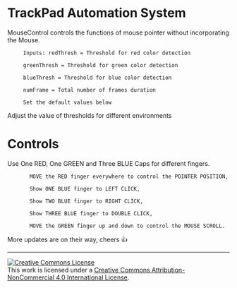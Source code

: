 TrackPad Automation System
============================

MouseControl controls the functions of mouse pointer without
incorporating the Mouse.

         Inputs: redThresh = Threshold for red color detection
 
         greenThresh = Threshold for green color detection
         
         blueThresh = Threshold for blue color detection
         
         numFrame = Total number of frames duration
         
         Set the default values below
         
         
 Adjust the value of thresholds for different environments
 
 Controls
===========
 Use One RED, One GREEN and Three BLUE Caps for different fingers.
           
           MOVE the RED finger everywhere to control the POINTER POSITION,
           
           Show ONE BLUE finger to LEFT CLICK,
           
           Show TWO BLUE finger to RIGHT CLICK,
           
           Show THREE BLUE finger to DOUBLE CLICK,
           
           MOVE the GREEN finger up and down to control the MOUSE SCROLL.

More updates are on their way, cheers :+1:

---

<a rel="license" href="http://creativecommons.org/licenses/by-nc/4.0/"><img alt="Creative Commons License" style="border-width:0" src="https://i.creativecommons.org/l/by-nc/4.0/88x31.png" /></a><br />This work is licensed under a <a rel="license" href="http://creativecommons.org/licenses/by-nc/4.0/">Creative Commons Attribution-NonCommercial 4.0 International License</a>.
